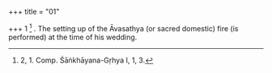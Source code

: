 +++
title = "01"

+++
1 [^1] . The setting up of the Āvasathya (or sacred domestic) fire (is performed) at the time of his wedding.


[^1]:  2, 1. Comp. Śāṅkhāyana-Gṛhya I, 1, 3.
